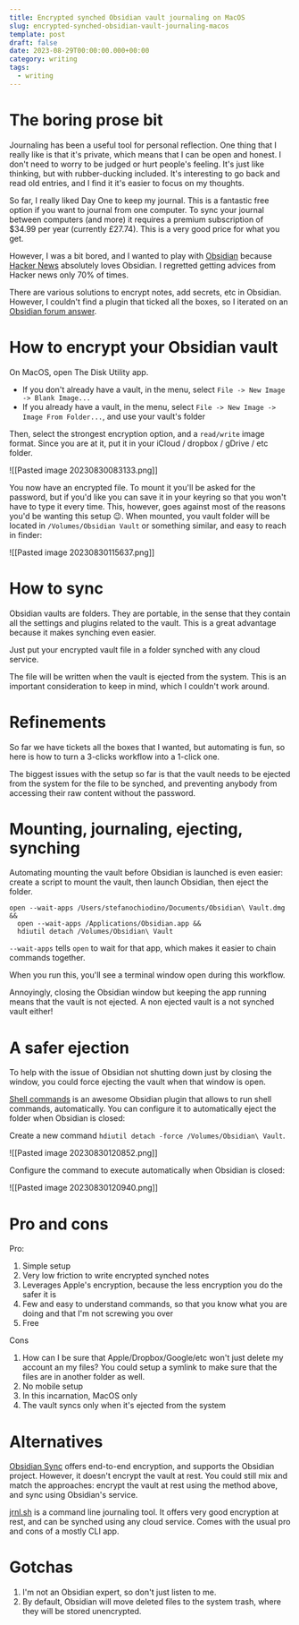 ```yaml
---
title: Encrypted synched Obsidian vault journaling on MacOS
slug: encrypted-synched-obsidian-vault-journaling-macos
template: post
draft: false
date: 2023-08-29T00:00:00.000+00:00
category: writing
tags:
  - writing
---
```

# The boring prose bit

Journaling has been a useful tool for personal reflection. One thing that I really like is that it's private, which means that I can be open and honest. I don't need to worry to be judged or hurt people's feeling. It's just like thinking, but with rubber-ducking included. It's interesting to go back and read old entries, and I find it it's easier to focus on my thoughts.

So far, I really liked Day One to keep my journal. This is a fantastic free option if you want to journal from one computer. To sync your journal between computers (and more) it requires a premium subscription of $34.99 per year (currently £27.74). This is a very good price for what you get.

However, I was a bit bored, and I wanted to play with [Obsidian](https://obsidian.md/) because [Hacker News](https://news.ycombinator.com/) absolutely loves Obsidian. I regretted getting advices from Hacker news only 70% of times.

There are various solutions to encrypt notes, add secrets, etc in Obsidian. However, I couldn't find a plugin that ticked all the boxes, so I iterated on an [Obsidian forum answer](https://forum.obsidian.md/t/can-i-encrypt-a-vault/33645).
# How to encrypt your Obsidian vault

On MacOS, open The Disk Utility app.

- If you don't already have a vault, in the menu, select `File -> New Image -> Blank Image...`
- If you already have a vault, in the menu, select `File -> New Image -> Image From Folder...`, and use your vault's folder

Then, select the strongest encryption option, and a `read/write` image format. Since you are at it, put it in your iCloud / dropbox / gDrive / etc folder.

![[Pasted image 20230830083133.png]]

You now have an encrypted file. To mount it you'll be asked for the password, but if you'd like you can save it in your keyring so that you won't have to type it every time. This, however, goes against most of the reasons you'd be wanting this setup 😉. When mounted, you vault folder will be located in `/Volumes/Obsidian Vault` or something similar, and easy to reach in finder:

![[Pasted image 20230830115637.png]]

# How to sync

Obsidian vaults are folders. They are portable, in the sense that they contain all the settings and plugins related to the vault. This is a great advantage because it makes synching even easier.

Just put your encrypted vault file in a folder synched with any cloud service.

The file will be written when the vault is ejected from the system. This is an important consideration to keep in mind, which I couldn't work around.
# Refinements

So far we have tickets all the boxes that I wanted, but automating is fun, so here is how to turn a 3-clicks workflow into a 1-click one.

The biggest issues with the setup so far is that the vault needs to be ejected from the system for the file to be synched, and preventing anybody from accessing their raw content without the password.

# Mounting, journaling, ejecting, synching

Automating mounting the vault before Obsidian is launched is even easier: create a script to mount the vault, then launch Obsidian, then eject the folder.

```shell
open --wait-apps /Users/stefanochiodino/Documents/Obsidian\ Vault.dmg &&
  open --wait-apps /Applications/Obsidian.app &&
  hdiutil detach /Volumes/Obsidian\ Vault
```

`--wait-apps` tells `open` to wait for that app, which makes it easier to chain commands together.

When you run this, you'll see a terminal window open during this workflow.

Annoyingly, closing the Obsidian window but keeping the app running means that the vault is not ejected. A non ejected vault is a not synched vault either!

# A safer ejection

To help with the issue of Obsidian not shutting down just by closing the window, you could force ejecting the vault when that window is open.

[Shell commands](https://obsidian.md/plugins?id=obsidian-shellcommands) is an awesome Obsidian plugin that allows to run shell commands, automatically. You can configure it to automatically eject the folder when Obsidian is closed:

Create a new command `hdiutil detach -force /Volumes/Obsidian\ Vault`.

![[Pasted image 20230830120852.png]]

Configure the command to execute automatically when Obsidian is closed:

![[Pasted image 20230830120940.png]]


# Pro and cons
Pro:
1. Simple setup
2. Very low friction to write encrypted synched notes
3. Leverages Apple's encryption, because the less encryption you do the safer it is
4. Few and easy to understand commands, so that you know what you are doing and that I'm not screwing you over
5. Free

Cons
1. How can I be sure that Apple/Dropbox/Google/etc won't just delete my account an my files? You could setup a symlink to make sure that the files are in another folder as well.
2. No mobile setup
3. In this incarnation, MacOS only
4. The vault syncs only when it's ejected from the system
# Alternatives
[Obsidian Sync](https://obsidian.md/sync) offers end-to-end encryption, and supports the Obsidian project. However, it doesn't encrypt the vault at rest. You could still mix and match the approaches: encrypt the vault at rest using the method above, and sync using Obsidian's service.

[jrnl.sh](https://jrnl.sh/) is a command line journaling tool. It offers very good encryption at rest, and can be synched using any cloud service. Comes with the usual pro and cons of a mostly CLI app.
# Gotchas
1. I'm not an Obsidian expert, so don't just listen to me.
2. By default, Obsidian will move deleted files to the system trash, where they will be stored unencrypted.